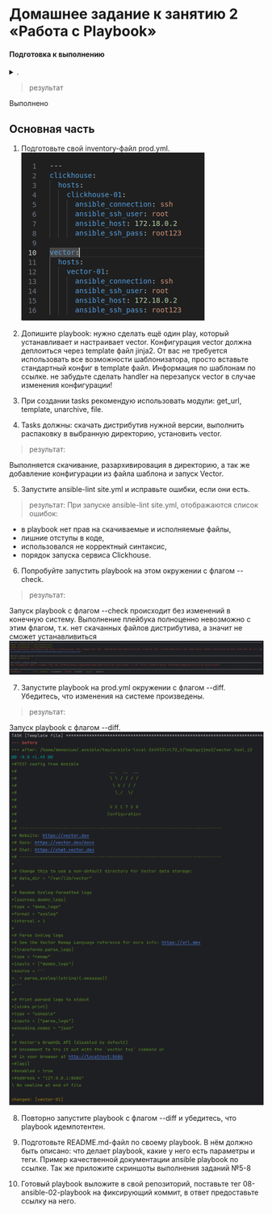 # Домашнее задание к занятию 2 «Работа с Playbook»

#### Подготовка к выполнению
<details><summary>.</summary>
1. Необязательно. Изучите, что такое ClickHouse и Vector.
2. Создайте свой публичный репозиторий на GitHub с произвольным именем или используйте старый.
3. Скачайте Playbook из репозитория с домашним заданием и перенесите его в свой репозиторий.
4. Подготовьте хосты в соответствии с группами из предподготовленного playbook.
</details>  

>результат 

Выполнено


## Основная часть
1. Подготовьте свой inventory-файл prod.yml.
![img_1.png](Files%2Fimg%2Fimg_1.png)

2. Допишите playbook: нужно сделать ещё один play, который устанавливает и настраивает vector. 
Конфигурация vector должна деплоиться через template файл jinja2. 
От вас не требуется использовать все возможности шаблонизатора, просто вставьте стандартный конфиг в template файл. 
Информация по шаблонам по ссылке. не забудьте сделать handler на перезапуск vector в случае изменения конфигурации!
3. При создании tasks рекомендую использовать модули: get_url, template, unarchive, file.
4. Tasks должны: скачать дистрибутив нужной версии, выполнить распаковку в выбранную директорию, установить vector.

>результат:

Выполняется скачивание, разархивировация в директорию, а так же добавление конфигурации из файла шаблона и запуск Vector.
   
5. Запустите ansible-lint site.yml и исправьте ошибки, если они есть.

>результат:
При запуске  ansible-lint site.yml, отображаются список ошибок:
* в playbook нет прав на скачиваемые и исполняемые файлы, 
* лишние отступы в коде, 
* использовался не корректный синтаксис, 
* порядок запуска сервиса Clickhouse.

6. Попробуйте запустить playbook на этом окружении с флагом --check.

>результат:
>
Запуск playbook с флагом --check происходит без изменений в конечную систему. 
Выполнение плейбука полноценно невозможно с этим флагом, т.к. нет скачанных файлов дистрибутива, а значит не сможет  устанавливиться
![img.png](Files/img/img.png)

7. Запустите playbook на prod.yml окружении с флагом --diff. Убедитесь, что изменения на системе произведены.
>результат:
>
Запуск playbook с флагом --diff. 
![img.png](Files/img/img2.png)

8. Повторно запустите playbook с флагом --diff и убедитесь, что playbook идемпотентен.


9. Подготовьте README.md-файл по своему playbook. В нём должно быть описано: что делает playbook, 
какие у него есть параметры и теги. Пример качественной документации ansible playbook по ссылке. 
Так же приложите скриншоты выполнения заданий №5-8


10. Готовый playbook выложите в свой репозиторий, поставьте тег 08-ansible-02-playbook на фиксирующий коммит, 
в ответ предоставьте ссылку на него.

